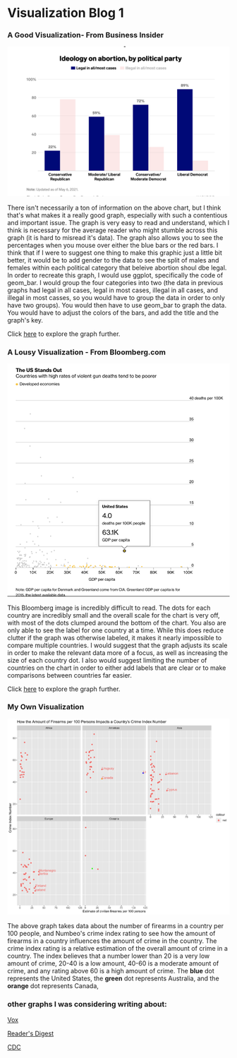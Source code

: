 # Visualization Blog 1


### A Good Visualization- From Business Insider

![GoodVisual.png](https://github.com/harrisonisrael/data_viz_390/blob/main/GoodVisual.png)

There isn't necessarily a ton of information on the above chart, but I think that's what makes it a really good graph, especially with such a contentious and important issue. The graph is very easy to read and understand, which I think is necessary for the average reader who might stumble across this graph (it is hard to misread it's data). The graph also allows you to see the percentages when you mouse over either the blue bars or the red bars. I think that if I were to suggest one thing to make this graphic just a little bit better, it would be to add gender to the data to see the split of males and females within each political category that beleive abortion shoul dbe legal. In order to recreate this graph, I would use ggplot, specifically the code of geom_bar. I would group the four categories into two (the data in previous graphs had legal in all cases, legal in most cases, illegal in all cases, and illegal in most casses, so you would have to group the data in order to only have two groups). You would then have to use geom_bar to graph the data. You would have to adjust the colors of the bars, and add the title and the graph's key. 

Click [here](https://www.businessinsider.com/abortion-access-in-america-maps-charts-if-roe-falls-2018-8#a-supermajority-of-democrats-support-keeping-abortion-legal-while-conservative-republicans-favor-making-it-illegal-moderates-are-more-split-7) to explore the graph further.

### A Lousy Visualization - From Bloomberg.com
![Screen Shot 2022-10-04 at 9.36.09 PM.png)](https://github.com/harrisonisrael/data_viz_390/blob/main/Screen%20Shot%202022-10-04%20at%209.56.06%20PM.png)

This Bloomberg image is incredibly difficult to read. The dots for each country are incredibly small and the overall scale for the chart is very off, with most of the dots clumped around the bottom of the chart. You also are only able to see the label for one country at a time. While this does reduce clutter if the graph was otherwise labeled, it makes it nearly impossible to compare multiple countries. I would suggest that the graph adjusts its scale in order to make the relevant data more of a focus, as well as increasing the size of each country dot. I also would suggest limiting the number of countries on the chart in order to either add labels that are clear or to make comparisons between countries far easier. 

Click [here](https://www.bloomberg.com/graphics/2022-us-gun-violence-world-comparison/?leadSource=uverify%20wall) to explore the graph further. 

### My Own Visualization

![firearms_crimeindex_img.png)](https://github.com/harrisonisrael/data_viz_390/blob/main/firearms_crimeindex_img.png)

The above graph takes data about the number of firearms in a country per 100 people, and Numbeo's crime index rating to see how the amount of firearms in a country influences the amount of crime in the country. The crime index rating is a relative estimation of the overall amount of crime in a country. The index believes that a number lower than 20 is a very low amount of crime, 20-40 is a low amount, 40-60 is a moderate amount of crime, and any rating above 60 is a high amount of crime. The **blue** dot represents the United States, the **green** dot represents Australia, and the **orange** dot represents Canada, 


### other graphs I was considering writing about:
[Vox](https://www.vox.com/policy-and-politics/2017/10/2/16399418/america-mass-shooting-gun-violence-statistics-charts)

[Reader's Digest](https://www.rd.com/article/gun-violence-statistics/)

[CDC](https://www.cdc.gov/nchs/pressroom/sosmap/firearm_mortality/firearm.htm)
